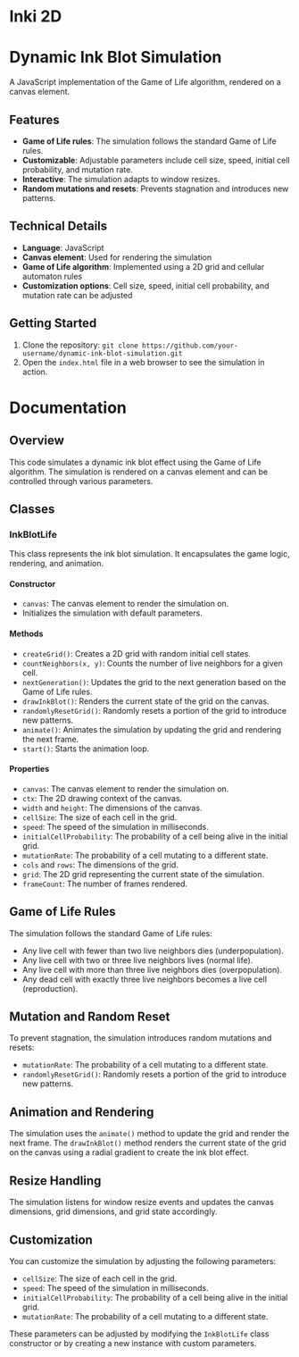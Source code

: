 # Inki 2D

**Dynamic Ink Blot Simulation**
=============================

A JavaScript implementation of the Game of Life algorithm, rendered on a canvas element.

**Features**
------------

* **Game of Life rules**: The simulation follows the standard Game of Life rules.
* **Customizable**: Adjustable parameters include cell size, speed, initial cell probability, and mutation rate.
* **Interactive**: The simulation adapts to window resizes.
* **Random mutations and resets**: Prevents stagnation and introduces new patterns.

**Technical Details**
--------------------

* **Language**: JavaScript
* **Canvas element**: Used for rendering the simulation
* **Game of Life algorithm**: Implemented using a 2D grid and cellular automaton rules
* **Customization options**: Cell size, speed, initial cell probability, and mutation rate can be adjusted

**Getting Started**
-------------------

1. Clone the repository: `git clone https://github.com/your-username/dynamic-ink-blot-simulation.git`
2. Open the `index.html` file in a web browser to see the simulation in action.

**Documentation**
=====================================================

**Overview**
------------

This code simulates a dynamic ink blot effect using the Game of Life algorithm. The simulation is rendered on a canvas element and can be controlled through various parameters.

**Classes**
------------

### InkBlotLife

This class represents the ink blot simulation. It encapsulates the game logic, rendering, and animation.

#### Constructor

* `canvas`: The canvas element to render the simulation on.
* Initializes the simulation with default parameters.

#### Methods

* `createGrid()`: Creates a 2D grid with random initial cell states.
* `countNeighbors(x, y)`: Counts the number of live neighbors for a given cell.
* `nextGeneration()`: Updates the grid to the next generation based on the Game of Life rules.
* `drawInkBlot()`: Renders the current state of the grid on the canvas.
* `randomlyResetGrid()`: Randomly resets a portion of the grid to introduce new patterns.
* `animate()`: Animates the simulation by updating the grid and rendering the next frame.
* `start()`: Starts the animation loop.

#### Properties

* `canvas`: The canvas element to render the simulation on.
* `ctx`: The 2D drawing context of the canvas.
* `width` and `height`: The dimensions of the canvas.
* `cellSize`: The size of each cell in the grid.
* `speed`: The speed of the simulation in milliseconds.
* `initialCellProbability`: The probability of a cell being alive in the initial grid.
* `mutationRate`: The probability of a cell mutating to a different state.
* `cols` and `rows`: The dimensions of the grid.
* `grid`: The 2D grid representing the current state of the simulation.
* `frameCount`: The number of frames rendered.

**Game of Life Rules**
----------------------

The simulation follows the standard Game of Life rules:

* Any live cell with fewer than two live neighbors dies (underpopulation).
* Any live cell with two or three live neighbors lives (normal life).
* Any live cell with more than three live neighbors dies (overpopulation).
* Any dead cell with exactly three live neighbors becomes a live cell (reproduction).

**Mutation and Random Reset**
-----------------------------

To prevent stagnation, the simulation introduces random mutations and resets:

* `mutationRate`: The probability of a cell mutating to a different state.
* `randomlyResetGrid()`: Randomly resets a portion of the grid to introduce new patterns.

**Animation and Rendering**
---------------------------

The simulation uses the `animate()` method to update the grid and render the next frame. The `drawInkBlot()` method renders the current state of the grid on the canvas using a radial gradient to create the ink blot effect.

**Resize Handling**
-------------------

The simulation listens for window resize events and updates the canvas dimensions, grid dimensions, and grid state accordingly.

**Customization**
-----------------

You can customize the simulation by adjusting the following parameters:

* `cellSize`: The size of each cell in the grid.
* `speed`: The speed of the simulation in milliseconds.
* `initialCellProbability`: The probability of a cell being alive in the initial grid.
* `mutationRate`: The probability of a cell mutating to a different state.

These parameters can be adjusted by modifying the `InkBlotLife` class constructor or by creating a new instance with custom parameters.
